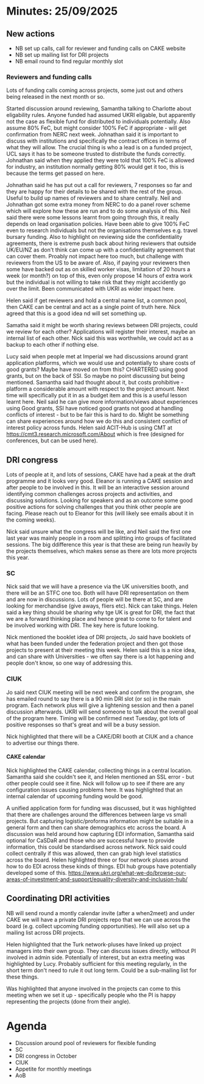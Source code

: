 # Minutes: 25/09/2025

## New actions

* NB set up calls, call for reviewer and funding calls on CAKE website
* NB set up mailing list for DRI projects
* NB email round to find regular monthly slot

### Reviewers and funding calls

Lots of funding calls coming across projects, some just out and others being released in the next month or so.

Started discussion around reviewing, Samantha talking to Charlotte about eligability rules. Anyone funded had assumed UKRI eligable, but apparently not the case as flexible fund for distributed to individuals potentially. Also assume 80% FeC, but might consider 100% FeC if appropriate - will get confirmation from NERC next week. Johnathan said it is important to discuss with institutions and specifically the contract offices in terms of what they will allow. The crucial thing is who a lead is on a funded project, UCL says it has to be someone trusted to distribute the funds correctly. Johnathan said when they applied they were told that 100% FeC is allowed for industry, an institution normally getting 80% would get it too, this is because the terms get passed on here. 

Johnathan said he has put out a call for reviewers, 7 responses so far and they are happy for their details to be shared with the rest of the group. Useful to build up names of reviewers and to share centrally. Neil and Johnathan got some extra money from NERC to do a panel rover scheme which will explore how these are run and to do some analysis of this. Neil said there were some lessons learnt from going through this, it really depends on lead organisation policies. Have been able to give 100% FeC even to research individuals but not the organisations themselves e.g. travel bursary funding. Also to highlight on reviewing side the confidentiality agreements, there is extreme push back about hiring reviewers that outside UK/EU/NZ as don't think can come up with a confidentiality agreement that can cover them. Proably not impact here too much, but challenge with reviewers from the US to be aware of. Also, if paying your reviewers then some have backed out as on skilled worker visas, limitation of 20 hours a week (or month?) on top of this, even only propose 14 hours of extra work but the individual is not willing to take risk that they might accidently go over the limit. Been communicated with UKRI as wider impact here.

Helen said if get reviewers and hold a central name list, a common pool, then CAKE can be central and act as a single point of truth here. Nick agreed that this is a good idea nd will set something up. 

Samatha said it might be worth sharing reviews between DRI projects, could we review for each other? Applications will register their interest, maybe an internal list of each other. Nick said this was worthwhile, we could act as a backup to each other if nothing else.

Lucy said when people met at Imperial we had discussions around grant application platforms, which we would use and potentially to share costs of good grants? Maybe have moved on from this? CHARTERED using good grants, but on the back of SSI. So maybe no point discussing but being mentioned. Samantha said had thought about it, but costs prohibitive - platform a considerable amount with respect to the project amount. Next time will specifically put it in as a budget item and this is a useful lesson learnt here. Neil said he can give more information/views about experiences using Good grants, SSI have noticed good grants not good at handling conflicts of interest - but to be fair this is hard to do. Might be something can share experiences around how we do this and consistent conflict of interest policy across funds. Helen said ACIT-Hub is using CMT at https://cmt3.research.microsoft.com/About which is free (designed for conferences, but can be used here).

## DRI congress

Lots of people at it, and lots of sessions, CAKE have had a peak at the draft programme and it looks very good. Eleanor is running a CAKE session and after people to be involved in this. It will be an interactive session around identifying common challenges across projects and activities, and discussing solutions. Looking for speakers and as an outcome some good positive actions for solving challenges that you think other people are facing. Please reach out to Eleanor for this (will likely see emails about it in the coming weeks). 

Nick said unsure what the congress will be like, and Neil said the first one last year was mainly people in a room and splitting into groups of facilitated sessions. The big ddifference this year is that these are being run heavily by the projects themselves, which makes sense as there are lots more projects this year. 

### SC

Nick said that we will have a presence via the UK universities booth, and there will be an STFC one too. Both will have DRI representation on them and are now in discussions. Lots of people will be there at SC, and are looking for merchandise (give aways, fliers etc). Nick can take things. Helen said a key thing should be sharing why tge UK is great for DRI, the fact that we are a forward thinking place and hence great to come to for talent and be involved working with DRI. The key here is future looking. 

Nick mentioned the booklet idea of DRI projects, Jo said have booklets of what has been funded under the federation project and then got those projects to present at their meeting this week. Helen said this is a nice idea, and can share with Universities - we often say there is a lot happening and people don't know, so one way of addressing this.

### CIUK

Jo said next CIUK meeting will be next week and confirm the program, she has emailed round to say there is a 90 min DRI slot (or so) in the main program. Each network plus will give a lightening session and then a panel discussion afterwards. UKRI will send someone to talk about the overall goal of the program here. Timing will be confirmed next Tuesday, got lots of positive responses so that's great and will be a busy session. 

Nick highlighted that there will be a CAKE/DRI booth at CIUK and a chance to advertise our things there. 

#### CAKE calendar

Nick highlighted the CAKE calendar, collecting things in a central location. Samantha said she couldn't see it, and Helen mentioned an SSL error - but other people could see it fine. Nick will follow up to see if there are any configuration issues causing problems here. It was highlighted that an internal calendar of upcoming funding would be good. 

A unified application form for funding was discussed, but it was highlighted that there are challenges around the differences between large vs small projects. But capturing logistic/proforma information might be suitable in a general form and then can share demographics etc across the board. A discussion was held around how capturing EDI information, Samantha said optional for CaSDaR and those who are successful have to provide information, this could be standardised across network. Nick said could collect centrally if this was allowed, then can grab high level statistics across the board. Helen highlighted three or four network pluses around how to do EDI across these kinds of things. EDI hub groups have potentially developed some of this. https://www.ukri.org/what-we-do/browse-our-areas-of-investment-and-support/equality-diversity-and-inclusion-hub/

## Coordinating DRI activities

NB will send round a montly calendar invite (after a when2meet) and under CAKE we will have a private DRI projects repo that we can use across the board (e.g. collect upcoming funding opportunities). He will also set up a mailing list across DRI projects.

Helen highlighted that the Turk network-pluses have linked up project managers into their own group. They can discuss issues directly, without PI involved in admin side. Potentially of interest, but an extra meeting was highlighted by Lucy. Probably sufficient for this meeting regularly, in the short term don't need to rule it out long term. Could be a sub-mailing list for these things.

Was highlighted that anyone involved in the projects can come to this meeting when we set it up - specifically people who the PI is happy representing the projects (done from their angle). 

# Agenda

* Discussion around pool of reviewers for flexible funding
* SC
* DRI congress in October
* CIUK
* Appetite for monthly meetings
* AoB
